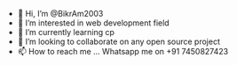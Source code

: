 - 👋 Hi, I’m @BikrAm2003
- 👀 I’m interested in web development field
- 🌱 I’m currently learning cp
- 💞️ I’m looking to collaborate on any open source project
- 📫 How to reach me ...
Whatsapp me on +91 7450827423
<!---
BikrAm2003/BikrAm2003 is a ✨ special ✨ repository because its `README.md` (this file) appears on your GitHub profile.
You can click the Preview link to take a look at your changes.
--->

